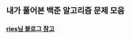 ## 내가 풀어본 백준 알고리즘 문제 모음
### [ries님 블로그 참고](https://m.blog.naver.com/PostList.naver?blogId=kks227&categoryNo=299&listStyle=post&logCode=0)
